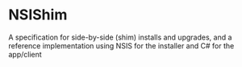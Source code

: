 NSIShim
=======

A specification for side-by-side (shim) installs and upgrades, and a reference implementation using NSIS for the installer and C# for the app/client